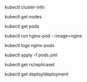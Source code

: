 kubectl cluster-info

kubectl get nodes

kubectl get pods

kubectl run nginx-pod --image=nginx

kubectl logs nginx-pods

kubectl apply -f pods.yml

kubectl get rs/replicaset

kubectl get deploy/deployment